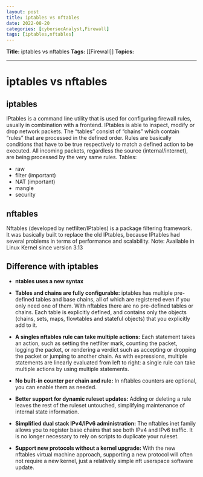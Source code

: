 ```yaml
---
layout: post
title: iptables vs nftables
date: 2022-08-20
categories: [cybersecAnalyst,Firewall]
tags: [iptables,nftables]
---
```

**Title:** iptables vs nftables
**Tags:** [[Firewall]]
**Topics:**

---
# iptables vs nftables
## iptables
IPtables is a command line utility that is used for configuring firewall rules, usually in combination with a frontend. IPtables is able to inspect, modify or drop network packets. The “tables” consist of “chains” which contain “rules” that are processed in the defined order.
Rules are basically conditions that have to be true respectively to match a defined action to be executed. All incoming packets, regardless the source (internal/internet), are being processed by the very same rules.
Tables:
- raw
- filter (important)
- NAT (important)
- mangle
- security

## nftables
Nftables (developed by netfilter/IPtables) is a package filtering framework. It was basically built to replace the old IPtables, because IPtables had several problems in terms of performance and scalability.
Note: Available in Linux Kernel since version 3.13

## Difference with iptables
- **ntables uses a new syntax**

- **Tables and chains are fully configurable:** iptables has multiple pre-defined tables and base chains, all of which are registered even if you only need one of them. With nftables there are no pre-defined tables or chains. Each table is explicitly defined, and contains only the objects (chains, sets, maps, flowtables and stateful objects) that you explicitly add to it.

- **A singles nftables rule can take multiple actions:** Each statement takes an action, such as setting the netfilter mark, counting the packet, logging the packet, or rendering a verdict such as accepting or dropping the packet or jumping to another chain. As with expressions, multiple statements are linearly evaluated from left to right: a single rule can take multiple actions by using multiple statements.

- **No built-in counter per chain and rule:** In nftables counters are optional, you can enable them as needed.

- **Better support for dynamic ruleset updates:** Adding or deleting a rule leaves the rest of the ruleset untouched, simplifying maintenance of internal state information.

- **Simplified dual stack IPv4/IPv6 administration:** The nftables inet family allows you to register base chains that see both IPv4 and IPv6 traffic. It is no longer necessary to rely on scripts to duplicate your ruleset.

- **Support new protocols without a kernel upgrade:** With the new nftables virtual machine approach, supporting a new protocol will often not require a new kernel, just a relatively simple nft userspace software update.